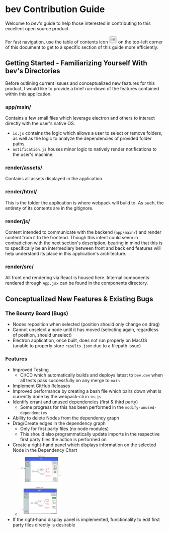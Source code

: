 # bev Contribution Guide
Welcome to *bev*'s guide to help those interested in contributing to this excellent open source product.

For fast navigation, use the table of contents icon <img src="./assets/images/table-of-contents.png" width="25" height="25" /> on the top-left corner of this document to get to a specific section of this guide more efficiently.

## Getting Started - Familiarizing Yourself With bev's Directories
Before outlining current issues and conceptualized new features for this product, I would like to provide a brief run-down of the features contained within this application.

### app/main/
Contains a few small files which leverage electron and others to interact directly with the user's native OS.

* `io.js` contains the logic which allows a user to select or remove folders, as well as the logic to analyze the dependencies of provided folder paths.
* `notification.js` houses minor logic to natively render notifications to the user's machine.

### render/assets/
Contains all assets displayed in the application.

### render/html/
This is the folder the application is where webpack will build to.
As such, the entirety of its contents are in the gitignore.

### render/js/
Content intended to communicate with the backend (`app/main/`) and render content from it to the frontend.
Though this intent could seem in contradiction with the next section's description, bearing in mind that this is to specifically be an intermediary between front and back end features will help understand its place in this application's architecture.

### render/src/
All front end rendering via React is housed here.
Internal components rendered through `App.jsx` can be found in the components directory.

## Conceptualized New Features & Existing Bugs
### The Bounty Board (Bugs)
* Nodes reposition when selected (position should only change on drag)
* Cannot unselect a node until it has moved (selecting again, regardless of position, should unselect)
* Electron application, once built, does not run properly on MacOS (unable to properly store `results.json` due to a filepath issue)

### Features
* Improved Testing
  * CI/CD which automatically builds and deploys latest to `bev.dev` when all tests pass successfully on any merge to `main`
* Implement GitHub Releases
* Improved performance by creating a bash file which pairs down what is currently done by the webpack-cli in `io.js`
* Identify errant and unused dependencies (first & third party)
  * Some progress for this has been performed in the `modify-unused-dependencies`
* Ability to delete Nodes from the dependency graph
* Drag/Create edges in the dependency graph
  * Only for first party files (no node modules)
  * This should also programmatically update imports in the respective first party files the action is performed on
* Create a right-hand panel which displays information on the selected Node in the Dependency Chart
  * <img src="./assets/images/DisplayPanel.png" width="130" height="200">
* If the right-hand display panel is implemented, functionality to edit first party files directly is desirable